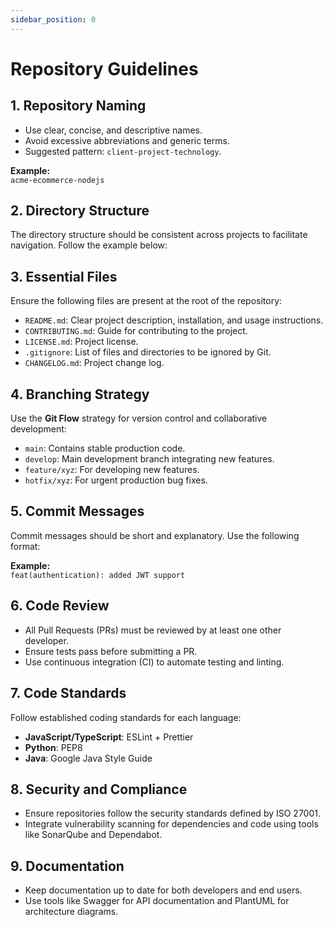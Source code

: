 ```yaml
---
sidebar_position: 0
---
```


# Repository Guidelines

## 1. Repository Naming
- Use clear, concise, and descriptive names.
- Avoid excessive abbreviations and generic terms.
- Suggested pattern: `client-project-technology`.

**Example:**  
`acme-ecommerce-nodejs`

## 2. Directory Structure
The directory structure should be consistent across projects to facilitate navigation. Follow the example below:


## 3. Essential Files
Ensure the following files are present at the root of the repository:

- `README.md`: Clear project description, installation, and usage instructions.
- `CONTRIBUTING.md`: Guide for contributing to the project.
- `LICENSE.md`: Project license.
- `.gitignore`: List of files and directories to be ignored by Git.
- `CHANGELOG.md`: Project change log.

## 4. Branching Strategy
Use the **Git Flow** strategy for version control and collaborative development:

- `main`: Contains stable production code.
- `develop`: Main development branch integrating new features.
- `feature/xyz`: For developing new features.
- `hotfix/xyz`: For urgent production bug fixes.

## 5. Commit Messages
Commit messages should be short and explanatory. Use the following format:

**Example:**  
`feat(authentication): added JWT support`

## 6. Code Review
- All Pull Requests (PRs) must be reviewed by at least one other developer.
- Ensure tests pass before submitting a PR.
- Use continuous integration (CI) to automate testing and linting.

## 7. Code Standards
Follow established coding standards for each language:

- **JavaScript/TypeScript**: ESLint + Prettier
- **Python**: PEP8
- **Java**: Google Java Style Guide

## 8. Security and Compliance
- Ensure repositories follow the security standards defined by ISO 27001.
- Integrate vulnerability scanning for dependencies and code using tools like SonarQube and Dependabot.

## 9. Documentation
- Keep documentation up to date for both developers and end users.
- Use tools like Swagger for API documentation and PlantUML for architecture diagrams.


